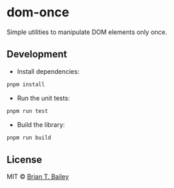 # dom-once

Simple utilities to manipulate DOM elements only once.

## Development

- Install dependencies:

```bash
pnpm install
```

- Run the unit tests:

```bash
pnpm run test
```

- Build the library:

```bash
pnpm run build
```

## License

MIT © [Brian T. Bailey](https://github.com/briantbailey)
